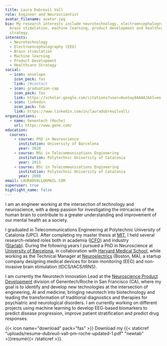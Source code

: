 ```yaml
---
title: Laura Dubreuil Vall
role: Engineer and Neuroscientist
avatar_filename: avatar.jpg
bio: My research interests include neurotechnology, electroencephalography,
  brain stimulation, machine learning, product development and healthcare
  strategy.
interests:
  - Neurotechnology
  - Electroencephalography (EEG)
  - Brain stimulation
  - Machine learning
  - Product Development
  - Healthcare Strategy
social:
  - icon: envelope
    icon_pack: fas
    link: /#contact
  - icon: graduation-cap
    icon_pack: fas
    link: https://scholar.google.com/citations?user=HveSay8AAAAJ&hl=en
  - icon: linkedin
    icon_pack: fab
    link: https://www.linkedin.com/in/lauradubreuilvall/
organizations:
  - name: Genentech (Roche)
    url: https://www.gene.com/
education:
  courses:
    - course: PhD in Neuroscience
      institution: University of Barcelona
      year: 2020
    - course: MSc in Telecommunications Engineering
      institution: Polytechnic University of Catalonia
      year: 2011
    - course: BSc in Telecommunications Engineering
      institution: Polytechnic University of Catalonia
      year: 2008
email: LAURADVALL@GMAIL.COM
superuser: true
highlight_name: false
---
```

I am an engineer working at the intersection of technology and neuroscience, with a deep passion for investigating the intricacies of the human brain to contribute to a greater understanding and improvement of our mental health as a society.

I graduated in Telecommunications Engineering at Polytechnic University of Catalonia (UPC). After completing my master thesis at [MIT](https://www.mit.edu/), I held several research-related roles both in academia ([ICFO](https://www.icfo.eu/)) and industry ([Starlab](http://www.starlab.es/)). During the following years I pursued a PhD in Neuroscience at [University of Barcelona](https://www.ub.edu), in collaboration with [Harvard Medical School](https://hms.harvard.edu/), while working as the Technical Manager at [Neuroelectrics](http://www.neuroelectrics.com/) (Boston, MA), a startup company designing medical devices for brain monitoring (EEG) and non-invasive brain stimulation (tDCS/tACS/tRNS).

I am currently the Neurotech Innovation Lead at the [Neuroscience Product Development](https://www.roche.com/research_and_development/what_we_are_working_on/neuroscience.htm) division of Genentech/Roche in San Francisco (CA), where my goal is to identify and develop new technologies at the intersection of engineering, AI and medicine, bringing neurotech into biotechnology and leading the transformation of traditional diagnostics and therapies for psychiatric and neurological disorders. I am currently working on  different projects using machine learning to develop EEG-based biomarkers to predict disease progression, improve patient stratification and predict drug responses.

{{< icon name="download" pack="fas" >}} Download my {{< staticref "uploads/resume-dubreuil-vall-pm-roche-updated-1.pdf" "newtab" >}}resumé{{< /staticref >}}.